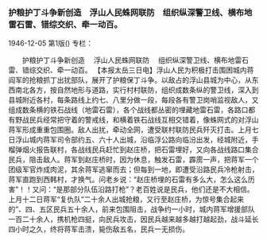### 护粮护丁斗争新创造　浮山人民蛛网联防　组织纵深警卫线、横布地雷石雷、错综交织、牵一动百。

1946-12-05
第1版()
专栏：

　　护粮护丁斗争新创造
  　浮山人民蛛网联防
  　组织纵深警卫线、横布地雷石雷、错综交织、牵一动百。
    【本报太岳三日电】浮山人民为积极打击围困城内蒋阎军的抢粮抓丁出扰部队，展开了护粮保丁斗争。以敌占的浮山县城为中心，从东西南北各方，按自然地形与道路，实行村村联防，组织成数条纵的警卫线，深入到县城附近各村，每条路线上约七、八里分做一段，每段各有警卫岗哨监视敌人，又组成数条横的铁石战线（地雷石雷），各个战线都丛密的埋藏地雷石雷，各路口都有野战民兵经常把守着的警戒线，和横着铁石战线互相交错着，像蛛网式的对浮山蒋军形成重重包围圈。敌人出扰，牵动全网，遭受联村联防民兵歼灭打击。上月七日浮山城内蒋军司令部约五、六十人出城，沿临浮公路向临汾出发，经城附近，手榴弹烟火报告联村，各战线民兵赶忙到赵庄桥，把石雷埋好，又向各战线路口集合民兵，阻击敌人。蒋军到赵庄桥时，因为休息，触发石雷，霹雳一声，把蒋军一个团级军官炸成肉泥，其余蒋军逃窜而去；但每到一地，即遭受沿路民兵冷枪射击，蒋军直跑到西韩村，才换气。问老乡说：“赵庄桥埋的石雷有多么大，怎么这么历害”！！又问：“是那部分队伍沿路打枪”？老百姓说是民兵，他们还是不大相信。上月十二日蒋军“复仇队”二十余人出城抢粮，又行至赵庄桥，为惊号集合起来的”、四、五区民兵五十余人，前来包围阻击，战争约一小时，城内蒋军增援部队一百二十余人，携机枪四挺，向民兵攻击，因民兵越来越多越打越起劲，战斗延长四小时之久，终将蒋军击溃，毙伤敌五名，民兵一无损伤。
